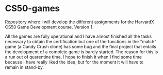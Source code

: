 # CS50-games

Repository where I will develop the different assignments for the HarvardX CS50 Game Development course.
Version 1.

All the games are fully operational and I have almost finished all the tasks necessary to obtain the certification but one of the functions in the "match" game (a Candy Crush clone) has some bug and the final project that entails the development of a complete game is barely started. The reason for this is a run out of quarentine time. I hope to finish it when I find some time because I have really liked the idea; but for the moment it will have to remain in stand-by.
